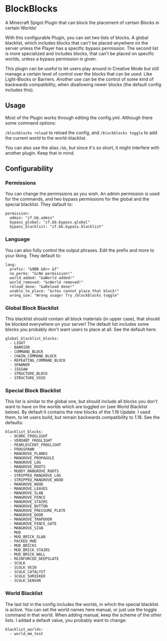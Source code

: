 # BlockBlocks
A Minecraft Spigot Plugin that can block the placement of certain Blocks in certain Worlds!

With this configurable Plugin, you can set two lists of blocks. A global blacklist, which includes blocks that can't be placed anywhere on the server unless the Player has a specific bypass permission. The second list is more specialized and includes blocks, that can't be placed on specific worlds, unless a bypass permission is given.

This plugin can be useful to let users play around in Creative Mode but still manage a certain level of control over the blocks that can be used. Like Light-Blocks or Barriers. Another use can be the control of some kind of backwards compatibility, when disallowing newer blocks (the default config includes this).

## Usage
Most of the Plugin works through editing the config.yml. Although there some command options:

`/blockblocks reload` to reload the config, and
`/blockblocks toggle` to add the current world to the world-blacklist.

You can also use the alias `/bb`, but since it's so short, it might interfere with another plugin. Keep that in mind.  

## Configurability
### Permissions
You can change the permissions as you wish. An admin permission is used for the commands, and two bypass permissions for the global and the special blacklist. They dafault to:
```
permission:
  admin: "zf.bb.admin"
  bypass_global: "zf.bb.bypass.global"
  bypass_blacklist: "zf.bb.bypass.blacklist"
```
### Language
You can also fully control the output phrases. Edit the prefix and more to your liking. They default to:
```
lang:
  prefix: "&9BB &8>> &f"
  no_perms: "&cNo permission!"
  world_added: "&aWorld added!"
  world_removed: "&cWorld removed!"
  reload_done: "&aReload done!"
  unable_to_place: "&cYou cannot place that block!"
  wrong_use: "Wrong usage! Try /blockblocks toggle"
```
### Global Block Blacklist
This blacklist should contain all block materials (in upper case), that should be blocked everywhere on your server! The default list includes some blocks you probably don't want users to place at all. See the default here:
```
global_blacklist_blocks:
  - LIGHT
  - BARRIER
  - COMMAND_BLOCK
  - CHAIN_COMMAND_BLOCK
  - REPEATING_COMMAND_BLOCK
  - SPAWNER
  - JIGSAW
  - STRUCTURE_BLOCK
  - STRUCTURE_VOID
```
### Special Block Blacklist
This list is similar to the global one, but should include all blocks you don't want to have on the worlds which are toggled on (see World Blacklist below). By default it contains the new blocks of the 1.19 Update. I used them, to let users build, but remain backwards compatibility to 1.18. See the defaults:
```
blacklist_blocks:
  - OCHRE_FROGLIGHT
  - VERDANT_FROGLIGHT
  - PEARLESCENT_FROGLIGHT
  - FROGSPAWN
  - MANGROVE_PLANKS
  - MANGROVE_PROPAGULE
  - MANGROVE_LOG
  - MANGROVE_ROOTS
  - MUDDY_MANGROVE_ROOTS
  - STRIPPED_MANGROVE_LOG
  - STRIPPED_MANGROVE_WOOD
  - MANGROVE_WOOD
  - MANGROVE_LEAVES
  - MANGROVE_SLAB
  - MANGROVE_FENCE
  - MANGROVE_STAIRS
  - MANGROVE_BUTTON
  - MANGROVE_PRESSURE_PLATE
  - MANGROVE_DOOR
  - MANGROVE_TRAPDOOR
  - MANGROVE_FENCE_GATE
  - MANGROVE_SIGN
  - MUD
  - MUD_BRICK_SLAB
  - PACKED_MUD
  - MUD_BRICKS
  - MUD_BRICK_STAIRS
  - MUD_BRICK_WALL
  - REINFORCED_DEEPSLATE
  - SCULK
  - SCULK_VEIN
  - SCULK_CATALYST
  - SCULK_SHRIEKER
  - SCULK_SENSOR
```
### World Blacklist
The last list in the config includes the worlds, in which the special blacklist is active. You can set the world names here manual, or just use the toggle command in that world. When adding manual, keep the scheme of the other lists. I addad a default value, you probably want to change:
```
blacklist_worlds:
  - world_mm_test
```
